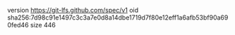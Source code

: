 version https://git-lfs.github.com/spec/v1
oid sha256:7d98c91e1497c3c3a7e0d8a14dbe1719d7f80e12eff1a6afb53bf90a690fed46
size 446
